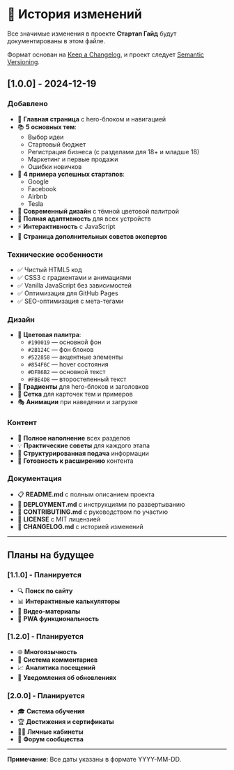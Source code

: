 # 📝 История изменений

Все значимые изменения в проекте **Стартап Гайд** будут документированы в этом файле.

Формат основан на [Keep a Changelog](https://keepachangelog.com/ru/1.0.0/),
и проект следует [Semantic Versioning](https://semver.org/lang/ru/).

## [1.0.0] - 2024-12-19

### Добавлено
- 🎯 **Главная страница** с hero-блоком и навигацией
- 📚 **5 основных тем**:
  - Выбор идеи
  - Стартовый бюджет
  - Регистрация бизнеса (с разделами для 18+ и младше 18)
  - Маркетинг и первые продажи
  - Ошибки новичков
- 🏢 **4 примера успешных стартапов**:
  - Google
  - Facebook
  - Airbnb
  - Tesla
- 🎨 **Современный дизайн** с тёмной цветовой палитрой
- 📱 **Полная адаптивность** для всех устройств
- ⚡ **Интерактивность** с JavaScript
- 🎯 **Страница дополнительных советов экспертов**

### Технические особенности
- ✅ Чистый HTML5 код
- ✅ CSS3 с градиентами и анимациями
- ✅ Vanilla JavaScript без зависимостей
- ✅ Оптимизация для GitHub Pages
- ✅ SEO-оптимизация с мета-тегами

### Дизайн
- 🎨 **Цветовая палитра**:
  - `#190019` — основной фон
  - `#2B124C` — фон блоков
  - `#522858` — акцентные элементы
  - `#854F6C` — hover состояния
  - `#DFB6B2` — основной текст
  - `#FBE4D8` — второстепенный текст
- 🌟 **Градиенты** для hero-блоков и заголовков
- 📐 **Сетка** для карточек тем и примеров
- 🎭 **Анимации** при наведении и загрузке

### Контент
- 📖 **Полное наполнение** всех разделов
- 💡 **Практические советы** для каждого этапа
- 🎯 **Структурированная подача** информации
- 📝 **Готовность к расширению** контента

### Документация
- 📋 **README.md** с полным описанием проекта
- 🚀 **DEPLOYMENT.md** с инструкциями по развертыванию
- 🤝 **CONTRIBUTING.md** с руководством по участию
- 📜 **LICENSE** с MIT лицензией
- 📝 **CHANGELOG.md** с историей изменений

---

## Планы на будущее

### [1.1.0] - Планируется
- 🔍 **Поиск по сайту**
- 📊 **Интерактивные калькуляторы**
- 🎥 **Видео-материалы**
- 📱 **PWA функциональность**

### [1.2.0] - Планируется
- 🌐 **Многоязычность**
- 👥 **Система комментариев**
- 📈 **Аналитика посещений**
- 🔔 **Уведомления об обновлениях**

### [2.0.0] - Планируется
- 🎓 **Система обучения**
- 🏆 **Достижения и сертификаты**
- 👨‍💼 **Личные кабинеты**
- 💬 **Форум сообщества**

---

**Примечание**: Все даты указаны в формате YYYY-MM-DD.
